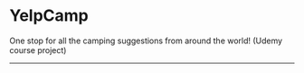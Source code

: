 # YelpCamp
One stop for all the camping suggestions from around the world! (Udemy course project)
* * *


